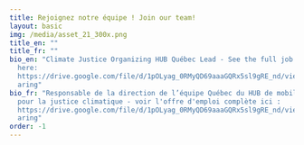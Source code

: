 ```yaml
---
title: Rejoignez notre équipe ! Join our team!
layout: basic
img: /media/asset_21_300x.png
title_en: ""
title_fr: ""
bio_en: "Climate Justice Organizing HUB Québec Lead - See the full job posting
  here:
  https://drive.google.com/file/d/1pOLyag_0RMyQD69aaaGQRx5sl9gRE_nd/view?usp=sh\
  aring"
bio_fr: "Responsable de la direction de l’équipe Québec du HUB de mobilisation
  pour la justice climatique - voir l'offre d'emploi complète ici :
  https://drive.google.com/file/d/1pOLyag_0RMyQD69aaaGQRx5sl9gRE_nd/view?usp=sh\
  aring"
order: -1
---
```

